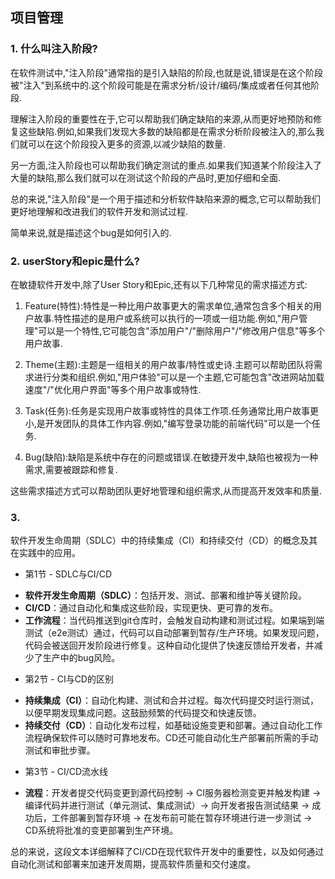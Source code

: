 ## 项目管理

### 1. 什么叫注入阶段?
在软件测试中,"注入阶段"通常指的是引入缺陷的阶段,也就是说,错误是在这个阶段被"注入"到系统中的.这个阶段可能是在需求分析/设计/编码/集成或者任何其他阶段.

理解注入阶段的重要性在于,它可以帮助我们确定缺陷的来源,从而更好地预防和修复这些缺陷.例如,如果我们发现大多数的缺陷都是在需求分析阶段被注入的,那么我们就可以在这个阶段投入更多的资源,以减少缺陷的数量.

另一方面,注入阶段也可以帮助我们确定测试的重点.如果我们知道某个阶段注入了大量的缺陷,那么我们就可以在测试这个阶段的产品时,更加仔细和全面.

总的来说,"注入阶段"是一个用于描述和分析软件缺陷来源的概念,它可以帮助我们更好地理解和改进我们的软件开发和测试过程.

简单来说,就是描述这个bug是如何引入的.

### 2. userStory和epic是什么?
在敏捷软件开发中,除了User Story和Epic,还有以下几种常见的需求描述方式:

1. Feature(特性):特性是一种比用户故事更大的需求单位,通常包含多个相关的用户故事.特性描述的是用户或系统可以执行的一项或一组功能.例如,"用户管理"可以是一个特性,它可能包含"添加用户"/"删除用户"/"修改用户信息"等多个用户故事.

2. Theme(主题):主题是一组相关的用户故事/特性或史诗.主题可以帮助团队将需求进行分类和组织.例如,"用户体验"可以是一个主题,它可能包含"改进网站加载速度"/"优化用户界面"等多个用户故事或特性.

3. Task(任务):任务是实现用户故事或特性的具体工作项.任务通常比用户故事更小,是开发团队的具体工作内容.例如,"编写登录功能的前端代码"可以是一个任务.

4. Bug(缺陷):缺陷是系统中存在的问题或错误.在敏捷开发中,缺陷也被视为一种需求,需要被跟踪和修复.

这些需求描述方式可以帮助团队更好地管理和组织需求,从而提高开发效率和质量.

### 3. 
软件开发生命周期（SDLC）中的持续集成（CI）和持续交付（CD）的概念及其在实践中的应用。

* 第1节 - SDLC与CI/CD

- **软件开发生命周期（SDLC）**：包括开发、测试、部署和维护等关键阶段。
- **CI/CD**：通过自动化和集成这些阶段，实现更快、更可靠的发布。
- **工作流程**：当代码推送到git仓库时，会触发自动构建和测试过程。如果端到端测试（e2e测试）通过，代码可以自动部署到暂存/生产环境。如果发现问题，代码会被送回开发阶段进行修复。这种自动化提供了快速反馈给开发者，并减少了生产中的bug风险。

* 第2节 - CI与CD的区别

- **持续集成（CI）**：自动化构建、测试和合并过程。每次代码提交时运行测试，以便早期发现集成问题。这鼓励频繁的代码提交和快速反馈。
- **持续交付（CD）**：自动化发布过程，如基础设施变更和部署。通过自动化工作流程确保软件可以随时可靠地发布。CD还可能自动化生产部署前所需的手动测试和审批步骤。

* 第3节 - CI/CD流水线

- **流程**：开发者提交代码变更到源代码控制 -> CI服务器检测变更并触发构建 -> 编译代码并进行测试（单元测试、集成测试）-> 向开发者报告测试结果 -> 成功后，工件部署到暂存环境 -> 在发布前可能在暂存环境进行进一步测试 -> CD系统将批准的变更部署到生产环境。

总的来说，这段文本详细解释了CI/CD在现代软件开发中的重要性，以及如何通过自动化测试和部署来加速开发周期，提高软件质量和交付速度。
